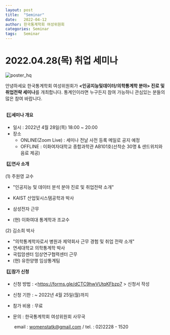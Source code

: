 ```yaml
---
layout: post
title:  "Seminar"
date:   2022-04-12 
author: 한국통계학회 여성위원회
categories: Seminar
tags:	Seminar
---
```




# 2022.04.28(목) 취업 세미나

![poster_hq](https://user-images.githubusercontent.com/102566499/163088125-c49b4558-3440-4d74-8ffb-2d21be9ef051.jpg)





안녕하세요 한국통계학회 여성위원회가 **<인공지능및데이터/의학통계학 분야> 진로 및 취업전략 세미나**를 개최합니다. 통계인이라면 누구든지 참여 가능하니 관심있는 분들의 많은 참여 바랍니다. <br><br>

​	1️⃣**세미나 개요**

- 일시 : 2022년 4월 28일(목) 18:00 ~ 20:00
- 장소 
     - ONLINE(Zoom Live) : 세미나 전날 사전 등록 메일로 공지 예정
  - OFFLINE : 이화여자대학교 종합과학관 AB101호(선착순 30명 & 샌드위치와 음료 제공) <br>

​	2️⃣**연사 소개**

(1) 주원영 교수

- "인공지능 및 데이터 분석 분야 진로 및 취업전략 소개"

- KAIST 산업및시스템공학과 박사
- 삼성전자 근무
- (현) 이화여대 통계학과 조교수

(2) 김소희 박사 
 - "의학통계학자로서 병원과 제약회사 근무 경험 및 취업 전략 소개"
 - 연세대학교 의학통계학 박사
 - 국립암센터 임상연구협력센터 근무
 - (현) 유한양행 임상통계팀<br>



​	3️⃣**참가 신청**

  - 신청 방법 : <https://forms.gle/dCTC9hwVUtqKFbzp7 > 신청서 작성

  - 신청 기한 : ~ 2022년 4월 25일(월)까지

  - 참가 비용 : 무료

  - 문의 : 한국통계학회 여성위원회 사무국

    ​           email : womenstatk@gmail.com / tel. : 02)2228 - 1520

